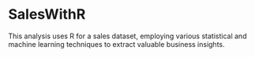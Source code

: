 # SalesWithR
This analysis uses R for a sales dataset, employing various statistical  and machine learning techniques to extract valuable business insights. 
